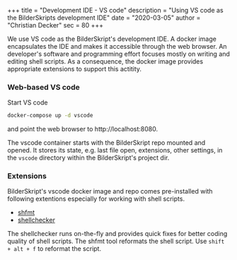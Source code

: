 +++
title = "Development IDE - VS code"
description = "Using VS code as the BilderSkripts development IDE"
date = "2020-03-05"
author = "Christian Decker"
sec = 80
+++

<style>
img {
  max-width: 100%;
  height: auto;
}
</style>

We use VS code as the BilderSkript's development IDE. A docker image encapsulates the IDE and makes it accessible through the web browser. An developer's software and programming effort focuses mostly on writing and editing shell scripts. As a consequence, the docker image provides appropriate extensions to support this actitity. 

### Web-based VS code 

Start VS code
```bash
docker-compose up -d vscode
```
and point the web browser to http://localhost:8080.

The vscode container starts with the BilderSkript repo mounted and opened. It stores its state, e.g. last file open, extensions, other settings, in the `vscode` directory within the BilderSkript's project dir.

### Extensions

BilderSkript's vscode docker image and repo comes pre-installed with following extentions especially for working with shell scripts.

* [shfmt](https://github.com/mvdan/sh)
* [shellchecker](https://github.com/koalaman/shellcheck)

The shellchecker runs on-the-fly and provides quick fixes for better coding quality of shell scripts. The shfmt tool reformats the shell script. Use `shift + alt + f` to reformat the script.
